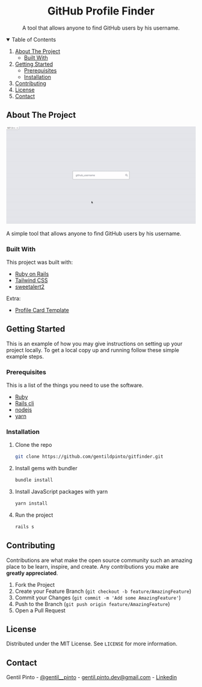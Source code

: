 <p align="center">
  <h1 align="center">GitHub Profile Finder</h1>

  <p align="center">A tool that allows anyone to find GitHub users by his username.</p>
</p>

<!-- TABLE OF CONTENTS -->
<details open="open">
  <summary>Table of Contents</summary>
  <ol>
    <li>
      <a href="#about-the-project">About The Project</a>
      <ul>
        <li><a href="#built-with">Built With</a></li>
      </ul>
    </li>
    <li>
      <a href="#getting-started">Getting Started</a>
      <ul>
        <li><a href="#prerequisites">Prerequisites</a></li>
        <li><a href="#installation">Installation</a></li>
      </ul>
    </li>
    <li><a href="#contributing">Contributing</a></li>
    <li><a href="#license">License</a></li>
    <li><a href="#contact">Contact</a></li>
  </ol>
</details>

<!-- ABOUT THE PROJECT -->
## About The Project

![Profile Finder](screenshots/gh.gif)

A simple tool that allows anyone to find GitHub users by his username.

### Built With

This project was built with:

* [Ruby on Rails](https://rubyonrails.org/)
* [Tailwind CSS](https://tailwindcss.com/)
* [sweetalert2](https://sweetalert2.github.io/)

Extra:

* [Profile Card Template](https://www.tailwindtoolbox.com/templates/profile-card)

<!-- GETTING STARTED -->
## Getting Started

This is an example of how you may give instructions on setting up your project locally.
To get a local copy up and running follow these simple example steps.

### Prerequisites

This is a list of the things you need to use the software.
* [Ruby](http://www.ruby-lang.org/en/)
* [Rails cli](https://rubyonrails.org/)
* [nodejs](https://nodejs.org/en/)
* [yarn](https://yarnpkg.com/)

### Installation

1. Clone the repo
   ```sh
   git clone https://github.com/gentildpinto/gitfinder.git
   ```
2. Install gems with bundler
   ```sh
   bundle install
   ```
3. Install JavaScript packages with yarn
   ```sh
   yarn install
   ```
4. Run the project
   ```sh
   rails s
   ```

<!-- CONTRIBUTING -->
## Contributing

Contributions are what make the open source community such an amazing place to be learn, inspire, and create. Any contributions you make are **greatly appreciated**.

1. Fork the Project
2. Create your Feature Branch (`git checkout -b feature/AmazingFeature`)
3. Commit your Changes (`git commit -m 'Add some AmazingFeature'`)
4. Push to the Branch (`git push origin feature/AmazingFeature`)
5. Open a Pull Request

<!-- LICENSE -->
## License

Distributed under the MIT License. See `LICENSE` for more information.

<!-- CONTACT -->
## Contact

Gentil Pinto - [@gentil__pinto](https://twitter.com/gentil__pinto) - gentil.pinto.dev@gmail.com - [Linkedin](https://www.linkedin.com/in/gentilpinto)

